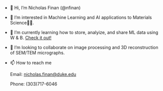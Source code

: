 - 👋 Hi, I’m Nicholas Finan (@nfinan)
- 👀 I’m interested in Machine Learning and AI applications to Materials Science:scientist:.
- 🌱 I’m currently learning how to store, analyize, and share ML data using W & B. [Check it out!](https://wandb.ai/nfinan)
- 💞️ I’m looking to collaborate on image processing and 3D reconstruction of SEM/TEM micrographs.
- 📫 How to reach me

  Email: nicholas.finan@duke.edu

  Phone: (303)717-6046

<!---
nfinan/nfinan is a ✨ special ✨ repository because its `README.md` (this file) appears on your GitHub profile.
You can click the Preview link to take a look at your changes.
--->
